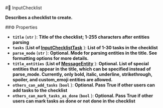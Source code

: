 #🔮 InputChecklist

**Describes a checklist to create.**

##⚙️ Properties

- **`title`** (**`str`** ): **Title of the checklist; 1-255 characters after entities parsing**
- **`tasks`** (**List of [InputChecklistTask](InputChecklistTask.md)** ): **List of 1-30 tasks in the checklist**
- **`parse_mode`** (**`str`** ): **Optional. Mode for parsing entities in the title. See formatting options for more details.**
- **`title_entities`** (**List of [MessageEntity](MessageEntity.md)** ): **Optional. List of special entities that appear in the title, which can be specified instead of parse_mode.
Currently, only bold, italic, underline, strikethrough, spoiler, and custom_emoji entities are allowed.**
- **`others_can_add_tasks`** (**`bool`** ): **Optional. Pass True if other users can add tasks to the checklist**
- **`others_can_mark_tasks_as_done`** (**`bool`** ): **Optional. Pass True if other users can mark tasks as done or not done in the checklist**
